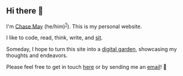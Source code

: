 ## Hi there 👋

I'm [Chase May](https://github.com/clmay) (he/him)<sup>[?](https://pronouns.org/what-and-why)</sup>). This is my
personal website.

I like to code, read, think, write, and [sit](https://www.sotozen.com/eng/practice/zazen/advice/fukanzanzeng.html).

Someday, I hope to turn this site into a [digital garden](https://github.com/MaggieAppleton/digital-gardeners),
showcasing my thoughts and endeavors.

Please feel free to get in touch [here](https://github.com/clmay/clmay/discussions/categories/say-hello) or by sending
me an [email](mailto:hello@clm.dev)! 🙏
